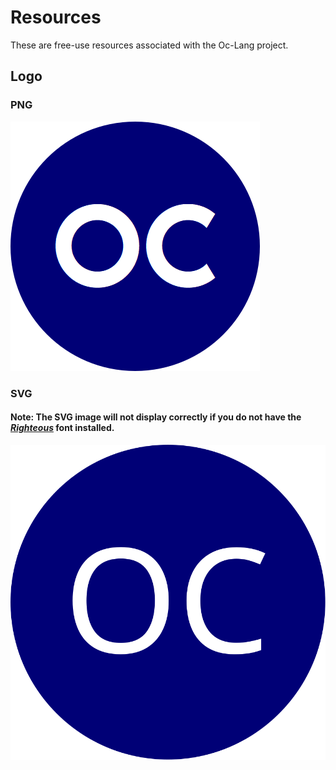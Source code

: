 # Resources
These are free-use resources associated with the Oc-Lang project.

## Logo
### PNG
![Oc-Lang Logo (PNG)](oc-logo.png)
### SVG
#### Note: The SVG image will not display correctly if you do not have the [*Righteous*](https://fonts.google.com/specimen/Righteous) font installed.
![Oc-Lang Logo (SVG)](oc-logo.svg)

